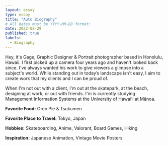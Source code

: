 ```yaml
---
layout: essay
type: essay
title: "Auto Biography"
# All dates must be YYYY-MM-DD format!
date: 2022-08-29
published: true
labels:
  - Biography
---
```


Hey, it's Gage, Graphic Designer & Portrait photographer based in Honolulu, Hawaii. I first picked up a camera four years ago and haven't looked back since. I've always wanted his work to give viewers a glimpse into a subject's world. While standing out in today’s landscape isn't easy, I aim to create work that my clients and I can be proud of.

When I'm not out with a client, I'm out at the skatepark, at the beach, designing at work, or out with friends. I'm is currently studying Management Information Systems at the University of Hawaiʻi at Mānoa. 
<br>
<p><b>Favorite Food:</b> Oreo Pie & Tsukumen</p>
<p><b>Favorite Place to Travel:</b> Tokyo, Japan</p>
<p><b>Hobbies:</b> Skateboarding, Anime, Valorant, Board Games, Hiking</p>
<p><b>Inspiration:</b> Japanese Animation, Vintage Movie Posters</p>
